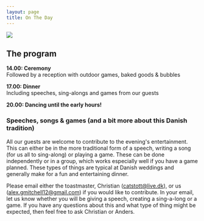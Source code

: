 ```yaml
---
layout: page
title: On The Day
---
```


<a href="https://lh3.googleusercontent.com/oimTeFVpuq_KMUuZMds4qbp6NEIGhqK3bcv9IPKSCj6AL2FJR8YtAamuwJSIkB2WtqyYRFr8gwKPoNDYkqGWMOVDQwMpQzC0gF4FRwTuxTLGYy5_k7Mvud2maqBP-U5Z2zelcFaR-Q=w2400?source=screenshot.guru"> <img src="https://lh3.googleusercontent.com/oimTeFVpuq_KMUuZMds4qbp6NEIGhqK3bcv9IPKSCj6AL2FJR8YtAamuwJSIkB2WtqyYRFr8gwKPoNDYkqGWMOVDQwMpQzC0gF4FRwTuxTLGYy5_k7Mvud2maqBP-U5Z2zelcFaR-Q=w600-h315-p-k" /> </a>

## The program

**14.00:  Ceremony**<br/>
Followed by a reception with outdoor games, baked goods & bubbles

**17.00:  Dinner**<br/>
Including speeches, sing-alongs and games from our guests

**20.00:  Dancing until the early hours!**

### Speeches, songs & games (and a bit more about this Danish tradition)
All our guests are welcome to contribute to the evening's entertainment. This can either be in the more traditional form of a speech, writing a song (for us all to sing-along) or playing a game. These can be done independently or in a group, which works especially well if you have a game planned. These types of things are typical at Danish weddings and generally make for a fun and entertaining dinner.

Please email either the toastmaster, Christian (catstott@live.dk), or us (alex.gmitchell12@gmail.com) if you would like to contribute. In your email, let us know whether you will be giving a speech, creating a sing-a-long or a game. If you have any questions about this and what type of thing might be expected, then feel free to ask Christian or Anders.
